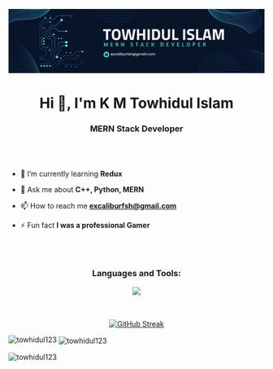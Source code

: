 ![logo](https://github.com/Towhidul123/Towhidul123/blob/main/Navy%20Blue%20Geometric%20Technology%20LinkedIn%20Banner.png)
<h1 align="center">Hi 👋, I'm K M Towhidul Islam</h1>
<h3 align="center">MERN Stack Developer</h3>
<h1 align="center"></h1>

<br/>

- 🌱 I’m currently learning **Redux**

- 💬 Ask me about **C++, Python, MERN**

- 📫 How to reach me **excaliburfsh@gmail.com**

- ⚡ Fun fact **I was a professional Gamer**

<br/>

<h1 align="center"></h1>
<h3 align="center">Languages and Tools:</h3>
<p align="center">
  <a href="https://skillicons.dev">
    <img src="https://skillicons.dev/icons?i=firebase,mongodb,react,tailwind,github,git,cpp,c,py,mysql,html,css,express,nextjs,nodejs,php,materialui,figma&perline=5" />
  </a>
</p>

<br/>

<p align="center">
<a href="https://git.io/streak-stats"><img src="https://github-readme-streak-stats.herokuapp.com?user=Towhidul&theme=tokyonight&hide_border=true&border_radius=0&card_width=900" alt="GitHub Streak" /></a>
</p>

<p><img align="left" src="https://github-readme-stats.vercel.app/api/top-langs?username=towhidul123&show_icons=true&locale=en&layout=compact" alt="towhidul123" /></p>

<p>&nbsp;<img align="center" src="https://github-readme-stats.vercel.app/api?username=towhidul123&show_icons=true&locale=en" alt="towhidul123" /></p>

<p><img align="center" src="https://github-readme-streak-stats.herokuapp.com/?user=towhidul123&" alt="towhidul123" /></p>
